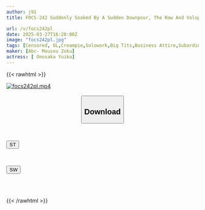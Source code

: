 ```yaml
---
author: j91
title: FOCS-242 Suddenly Soaked By A Sudden Downpour, The Raw And Voluptuous H-cup Of My Senior Makes Me Lose My Mind And I Get Pounded Hard In This Sex Scene With Yuika Onozaka

url: /v/focs242pl
date: 2025-03-27T16:20:00Z
image: "focs242pl.jpg"
tags: [Censored, OL,Creampie,Solowork,Big Tits,Business Attire,Subordinates - Colleagues	]
maker: [Abc- Mousou Zoku]
actress: [ Onosaka Yuika]
---
```



{{< rawhtml >}}

<div class="video" data-videoid="3pYVvoj9qwHDAP">
    <a href="javascript:;">
        <img src="/v/focs242pl/focs242pl.jpg" width="WIDTH" height="HEIGHT" alt="focs242pl.mp4" loading="lazy">
    </a>
</div>

<script type="text/javascript" src="https://j91.asia/asset/on-demand-st.js"></script>

<br>
  <link rel="stylesheet" href="https://j91.asia/asset/bs5.css">
  
  <center>
  <button class="btn btn-primary" type="button" data-bs-toggle="collapse" data-bs-target=".multi-collapse" aria-expanded="false" aria-controls="multiCollapseExample1 multiCollapseExample2"><h2>Download</h2></button></center>
</p>
<div class="row">
  <div class="col">
    <div class="collapse multi-collapse" id="multiCollapseExample1">
      <div class="card card-body">
	      	      <br>
<div class="buttons">  
<p><a href="/v/focs242pl/st.html" target="_blank"><button class="btn-hover color-3"><i class="fa fa-download"></i> ST</button></a></p></div>
    </div>
  </div>
</div>
  <div class="col">
    <div class="collapse multi-collapse" id="multiCollapseExample2">
      <div class="card card-body">
	      <br>
<div class="buttons">
<p><a href="/v/focs242pl/sw.html" target="_blank"><button class="btn-hover color-2"><i class="fa fa-download"></i> SW</button></a></p></div>
<br><br>
      </div>
    </div>
  </div>
</div>

{{< /rawhtml >}}